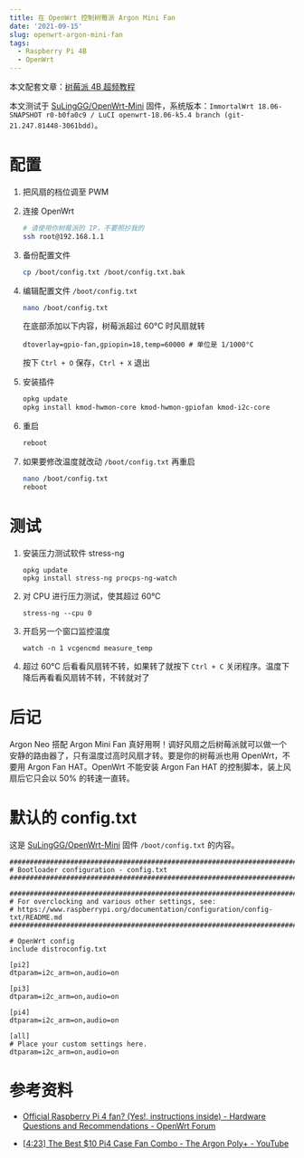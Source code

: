 ```yaml
---
title: 在 OpenWrt 控制树莓派 Argon Mini Fan
date: '2021-09-15'
slug: openwrt-argon-mini-fan
tags:
  - Raspberry Pi 4B
  - OpenWrt
---
```


<!--more-->

本文配套文章：[树莓派 4B 超频教程](/post/2021/09/20/raspberry-pi4-overclock/)

本文测试于 [SuLingGG/OpenWrt-Mini](https://github.com/SuLingGG/OpenWrt-Mini) 固件，系统版本：`ImmortalWrt 18.06-SNAPSHOT r0-b0fa0c9 / LuCI openwrt-18.06-k5.4 branch (git-21.247.81448-3061bdd)`。

# 配置

1. 把风扇的档位调至 PWM

2. 连接 OpenWrt

    ```bash
    # 请使用你树莓派的 IP，不要照抄我的
    ssh root@192.168.1.1
    ```

3. 备份配置文件

    ```bash
    cp /boot/config.txt /boot/config.txt.bak
    ```

4. 编辑配置文件 `/boot/config.txt`

    ```bash
    nano /boot/config.txt
    ```

    在底部添加以下内容，树莓派超过 60°C 时风扇就转

    ```
    dtoverlay=gpio-fan,gpiopin=18,temp=60000 # 单位是 1/1000°C
    ```

    按下 `Ctrl + O` 保存，`Ctrl + X` 退出

5. 安装插件

    ```bash
    opkg update
    opkg install kmod-hwmon-core kmod-hwmon-gpiofan kmod-i2c-core
    ```

6. 重启

    ```bash
    reboot
    ```

7. 如果要修改温度就改动 `/boot/config.txt` 再重启

    ```bash
    nano /boot/config.txt
    reboot
    ```

# 测试

1. 安装压力测试软件 stress-ng 

    ```
    opkg update
    opkg install stress-ng procps-ng-watch
    ```

1. 对 CPU 进行压力测试，使其超过 60°C

    ```
    stress-ng --cpu 0
    ```
    
1. 开启另一个窗口监控温度

    ```
    watch -n 1 vcgencmd measure_temp
    ```

1. 超过 60°C 后看看风扇转不转，如果转了就按下 `Ctrl + C` 关闭程序。温度下降后再看看风扇转不转，不转就对了

# 后记

Argon Neo 搭配 Argon Mini Fan 真好用啊！调好风扇之后树莓派就可以做一个安静的路由器了，只有温度过高时风扇才转。要是你的树莓派也用 OpenWrt，不要用 Argon Fan HAT。OpenWrt 不能安装 Argon Fan HAT 的控制脚本，装上风扇后它只会以 50% 的转速一直转。

# 默认的 config.txt

这是 [SuLingGG/OpenWrt-Mini](https://github.com/SuLingGG/OpenWrt-Mini) 固件 `/boot/config.txt` 的内容。

```
################################################################################
# Bootloader configuration - config.txt
################################################################################

################################################################################
# For overclocking and various other settings, see:
# https://www.raspberrypi.org/documentation/configuration/config-txt/README.md
################################################################################

# OpenWrt config
include distroconfig.txt

[pi2]
dtparam=i2c_arm=on,audio=on

[pi3]
dtparam=i2c_arm=on,audio=on

[pi4]
dtparam=i2c_arm=on,audio=on

[all]
# Place your custom settings here.
dtparam=i2c_arm=on,audio=on
```

# 参考资料

- [Official Raspberry Pi 4 fan? (Yes!, instructions inside) - Hardware Questions and Recommendations - OpenWrt Forum](https://forum.openwrt.org/t/official-raspberry-pi-4-fan-yes-instructions-inside/93975)

- [[4:23] The Best $10 Pi4 Case Fan Combo - The Argon Poly+ - YouTube](https://youtu.be/fJKWd6xJYU4?t=267)